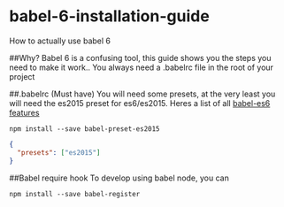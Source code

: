 # babel-6-installation-guide
How to actually use babel 6

##Why?
Babel 6 is a confusing tool, this guide shows you the steps you need to make it work..
You always need a .babelrc file in the root of your project

##.babelrc (Must have)
You will need some presets, at the very least you will need the es2015 preset for es6/es2015. Heres a list of all [babel-es6 features](http://kangax.github.io/compat-table/es6/#babel)

```
npm install --save babel-preset-es2015
```
````json
{
  "presets": ["es2015"]
}
````

##Babel require hook
To develop using babel node, you can
```
npm install --save babel-register
```
